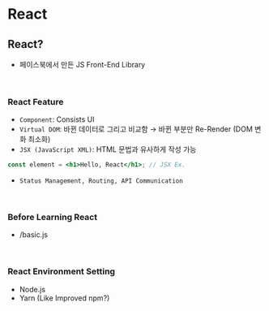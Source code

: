 # React

## React?
- 페이스북에서 만든 JS Front-End Library

<br />

### React Feature
- ```Component```: Consists UI
- ```Virtual DOM```: 바뀐 데이터로 그리고 비교함 → 바뀐 부분만 Re-Render (DOM 변화 최소화)
- ```JSX (JavaScript XML)```: HTML 문법과 유사하게 작성 가능
 ```jsx
 const element = <h1>Hello, React</h1>; // JSX Ex.
 ```
 - ```Status Management, Routing, API Communication```

<br />

 ### Before Learning React
- /basic.js

<br />

### React Environment Setting
- Node.js
- Yarn (Like Improved npm?)
